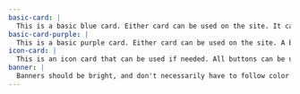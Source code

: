 ```yaml
---
basic-card: |
  This is a basic blue card. Either card can be used on the site. It can also include btn-ghost, main-light, and main buttons. Don't use secondary-light button.
basic-card-purple: |
  This is a basic purple card. Either card can be used on the site. A balance of both should be a priority. All buttons can be used except main-light.
icon-card: |
  This is an icon card that can be used if needed. All buttons can be used except btn-ghost and main-light.
banner: |
  Banners should be bright, and don't necessarily have to follow color patterns. Should not have space around it and scale accordingly. Banner images should always include a picture of a dog. Text should be primary color or white and large.
---
```

